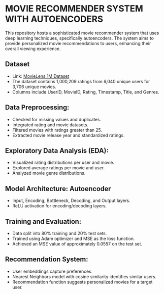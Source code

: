 # MOVIE RECOMMENDER SYSTEM WITH AUTOENCODERS
This repository hosts a sophisticated movie recommender system that uses deep learning techniques, specifically autoencoders. The system aims to provide personalized movie recommendations to users, enhancing their overall viewing experience.
## Dataset
- Link: [MovieLens 1M Dataset](https://files.grouplens.org/datasets/movielens/ml-1m.zip)
- The dataset contains 1,000,209 ratings from 6,040 unique users for 3,706 unique movies.
- Columns include UserID, MovieID, Rating, Timestamp, Title, and Genres.
## Data Preprocessing:
- Checked for missing values and duplicates.
- Integrated rating and movie datasets.
- Filtered movies with ratings greater than 25.
- Extracted movie release year and standardized ratings.
## Exploratory Data Analysis (EDA):
- Visualized rating distributions per user and movie.
- Explored average ratings per movie and user.
- Analyzed movie genre distributions.
## Model Architecture: Autoencoder
- Input, Encoding, Bottleneck, Decoding, and Output layers.
- ReLU activation for encoding/decoding layers.
## Training and Evaluation:
- Data split into 80% training and 20% test sets.
- Trained using Adam optimizer and MSE as the loss function.
- Achieved an MSE value of approximately 0.0557 on the test set.
## Recommendation System:
- User embeddings capture preferences.
- Nearest Neighbors model with cosine similarity identifies similar users.
- Recommendation function suggests personalized movies for a target user.
